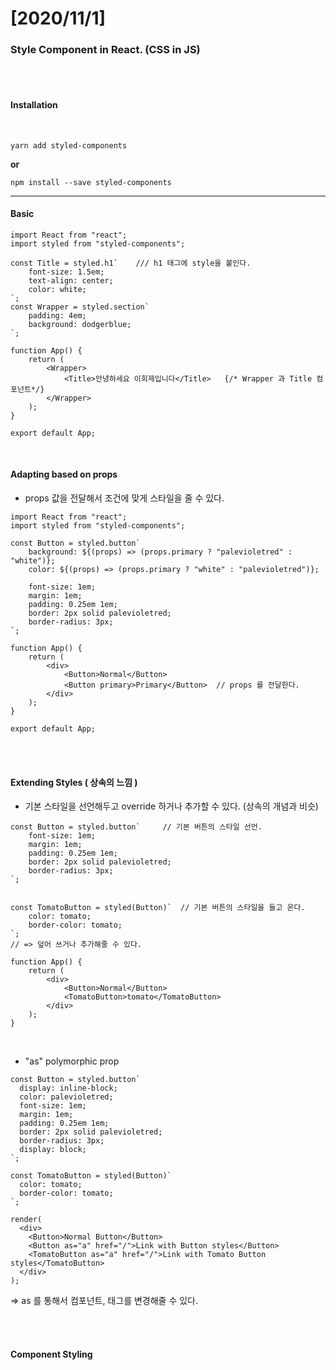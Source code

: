 # [2020/11/1]



### Style Component in React. (CSS in JS)

</br>

</br>



#### Installation 

</br>

`yarn add styled-components`

**or** 

`npm install --save styled-components`





---



#### Basic

```react
import React from "react";
import styled from "styled-components";

const Title = styled.h1`    /// h1 태그에 style을 붙인다. 
    font-size: 1.5em;
    text-align: center;
    color: white;
`;
const Wrapper = styled.section`
    padding: 4em;
    background: dodgerblue;
`;

function App() {
    return (
        <Wrapper>
            <Title>안녕하세요 이희제입니다</Title>   {/* Wrapper 과 Title 컴포넌트*/}
        </Wrapper>
    );
}

export default App;

```

</br>



#### Adapting based on props

- props 값을 전달해서 조건에 맞게 스타일을 줄 수 있다. 

```react
import React from "react";
import styled from "styled-components";

const Button = styled.button`
    background: ${(props) => (props.primary ? "palevioletred" : "white")};
    color: ${(props) => (props.primary ? "white" : "palevioletred")};

    font-size: 1em;
    margin: 1em;
    padding: 0.25em 1em;
    border: 2px solid palevioletred;
    border-radius: 3px;
`;

function App() {
    return (
        <div>
            <Button>Normal</Button>
            <Button primary>Primary</Button>  // props 를 전달한다. 
        </div>
    );
}

export default App;

```

</br>

</br>

#### Extending Styles ( 상속의 느낌 )

- 기본 스타일을 선언해두고 override 하거나 추가할 수 있다. (상속의 개념과 비슷)

```react
const Button = styled.button`     // 기본 버튼의 스타일 선언.
    font-size: 1em;
    margin: 1em;
    padding: 0.25em 1em;
    border: 2px solid palevioletred;
    border-radius: 3px;
`;


const TomatoButton = styled(Button)`  // 기본 버튼의 스타일을 들고 온다. 
    color: tomato;
    border-color: tomato;
`;
// => 덮어 쓰거나 추가해줄 수 있다. 

function App() {
    return (
        <div>
            <Button>Normal</Button>
            <TomatoButton>tomato</TomatoButton>
        </div>
    );
}
```

</br>

- "as" polymorphic prop

```react
const Button = styled.button`
  display: inline-block;
  color: palevioletred;
  font-size: 1em;
  margin: 1em;
  padding: 0.25em 1em;
  border: 2px solid palevioletred;
  border-radius: 3px;
  display: block;
`;

const TomatoButton = styled(Button)`
  color: tomato;
  border-color: tomato;
`;

render(
  <div>
    <Button>Normal Button</Button>
    <Button as="a" href="/">Link with Button styles</Button>
    <TomatoButton as="a" href="/">Link with Tomato Button styles</TomatoButton>
  </div>
);
```

=> as 를 통해서 컴포넌트, 태그를 변경해줄 수 있다. 



</br> </br>

#### Component Styling





​      

   



 

